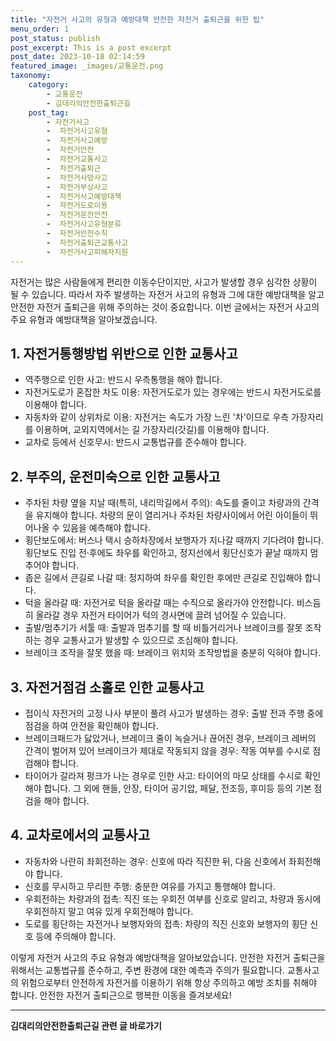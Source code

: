 ```yaml
---
title: "자전거 사고의 유형과 예방대책 안전한 자전거 출퇴근을 위한 팁"
menu_order: 1
post_status: publish
post_excerpt: This is a post excerpt
post_date: 2023-10-18 02:14:59
featured_image: _images/교통운전.png
taxonomy:
    category:
        - 교통운전
        - 김대리의안전한출퇴근길
    post_tag:
        - 자전거사고
        -  자전거사고유형
        -  자전거사고예방
        -  자전거안전
        -  자전거교통사고
        -  자전거출퇴근
        -  자전거사망사고
        -  자전거부상사고
        -  자전거사고예방대책
        -  자전거도로이용
        -  자전거운전안전
        -  자전거사고유형분류
        -  자전거안전수칙
        -  자전거출퇴근교통사고
        -  자전거사고피해자지원
---
```




자전거는 많은 사람들에게 편리한 이동수단이지만, 사고가 발생할 경우 심각한 상황이 될 수 있습니다. 따라서 자주 발생하는 자전거 사고의 유형과 그에 대한 예방대책을 알고 안전한 자전거 출퇴근을 위해 주의하는 것이 중요합니다. 이번 글에서는 자전거 사고의 주요 유형과 예방대책을 알아보겠습니다.

## 1. 자전거통행방법 위반으로 인한 교통사고
- 역주행으로 인한 사고: 반드시 우측통행을 해야 합니다.
- 자전거도로가 혼잡한 차도 이용: 자전거도로가 있는 경우에는 반드시 자전거도로를 이용해야 합니다.
- 자동차와 같이 상위차로 이용: 자전거는 속도가 가장 느린 '차'이므로 우측 가장자리를 이용하며, 교외지역에서는 길 가장자리(갓길)를 이용해야 합니다.
- 교차로 등에서 신호무시: 반드시 교통법규를 준수해야 합니다.

## 2. 부주의, 운전미숙으로 인한 교통사고
- 주차된 차량 옆을 지날 때(특히, 내리막길에서 주의): 속도를 줄이고 차량과의 간격을 유지해야 합니다. 차량의 문이 열리거나 주차된 차량사이에서 어린 아이들이 뛰어나올 수 있음을 예측해야 합니다.
- 횡단보도에서: 버스나 택시 승하차장에서 보행자가 지나갈 때까지 기다려야 합니다. 횡단보도 진입 전·후에도 좌우를 확인하고, 정지선에서 횡단신호가 끝날 때까지 멈추어야 합니다.
- 좁은 길에서 큰길로 나갈 때: 정지하여 좌우를 확인한 후에만 큰길로 진입해야 합니다.
- 턱을 올라갈 때: 자전거로 턱을 올라갈 때는 수직으로 올라가야 안전합니다. 비스듬히 올라갈 경우 자전거 타이어가 턱의 경사면에 끌려 넘어질 수 있습니다.
- 출발/멈추기가 서툴 때: 출발과 멈추기를 할 때 비틀거리거나 브레이크를 잘못 조작하는 경우 교통사고가 발생할 수 있으므로 조심해야 합니다.
- 브레이크 조작을 잘못 했을 때: 브레이크 위치와 조작방법을 충분히 익혀야 합니다.

## 3. 자전거점검 소홀로 인한 교통사고
- 접이식 자전거의 고정 나사 부분이 풀려 사고가 발생하는 경우: 출발 전과 주행 중에 점검을 하여 안전을 확인해야 합니다.
- 브레이크패드가 닳았거나, 브레이크 줄이 녹슬거나 끊어진 경우, 브레이크 레버의 간격이 벌어져 있어 브레이크가 제대로 작동되지 않을 경우: 작동 여부를 수시로 점검해야 합니다.
- 타이어가 갈라져 펑크가 나는 경우로 인한 사고: 타이어의 마모 상태를 수시로 확인해야 합니다. 그 외에 핸들, 안장, 타이어 공기압, 페달, 전조등, 후미등 등의 기본 점검을 해야 합니다.

## 4. 교차로에서의 교통사고
- 자동차와 나란히 좌회전하는 경우: 신호에 따라 직진한 뒤, 다음 신호에서 좌회전해야 합니다.
- 신호를 무시하고 무리한 주행: 충분한 여유를 가지고 통행해야 합니다.
- 우회전하는 차량과의 접촉: 직진 또는 우회전 여부를 신호로 알리고, 차량과 동시에 우회전하지 말고 여유 있게 우회전해야 합니다.
- 도로를 횡단하는 자전거나 보행자와의 접촉: 차량의 직진 신호와 보행자의 횡단 신호 등에 주의해야 합니다.

이렇게 자전거 사고의 주요 유형과 예방대책을 알아보았습니다. 안전한 자전거 출퇴근을 위해서는 교통법규를 준수하고, 주변 환경에 대한 예측과 주의가 필요합니다. 교통사고의 위험으로부터 안전하게 자전거를 이용하기 위해 항상 주의하고 예방 조치를 취해야 합니다. 안전한 자전거 출퇴근으로 행복한 이동을 즐겨보세요!

<!-- wp:separator -->
<hr class="wp-block-separator has-alpha-channel-opacity"/>
<!-- /wp:separator -->

<!-- wp:group {"backgroundColor":"base","layout":{"type":"constrained"}} -->
<div class="wp-block-group has-base-background-color has-background"><!-- wp:paragraph {"align":"center","fontSize":"medium"} -->
<p class="has-text-align-center has-large-font-size"><strong>김대리의안전한출퇴근길 관련 글 바로가기</strong></p>
<!-- /wp:paragraph -->


<!-- wp:latest-posts
{"categories":[{"id":1794,"count":19,"description":"","link":"https://uknowlaw.com/category/%ea%b9%80%eb%8c%80%eb%a6%ac%ec%9d%98%ec%95%88%ec%a0%84%ed%95%9c%ec%b6%9c%ed%87%b4%ea%b7%bc%ea%b8%b8/","name":"김대리의안전한출퇴근길","slug":"김대리의안전한출퇴근길","taxonomy":"category","parent":0,"meta":[],"_links":{"self":[{"href":"https://uknowlaw.com/wp-json/wp/v2/categories/1794"}],"collection":[{"href":"https://uknowlaw.com/wp-json/wp/v2/categories"}],"about":[{"href":"https://uknowlaw.com/wp-json/wp/v2/taxonomies/category"}],"wp:post_type":[{"href":"https://uknowlaw.com/wp-json/wp/v2/posts?categories=1794"}],"curies":[{"name":"wp","href":"https://api.w.org/{rel}","templated":true}]}}],"postsToShow":100,"excerptLength":28,"postLayout":"grid","columns":2,"featuredImageAlign":"left","featuredImageSizeSlug":"large","fontSize":"small"} /--></div>
<!-- /wp:group -->